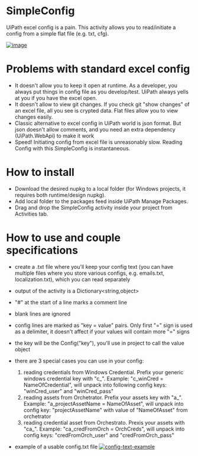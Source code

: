 # SimpleConfig
UiPath excel config is a pain. This activity allows you to read/initiate a config from a simple flat file (e.g. txt, cfg).

[![image](https://i.postimg.cc/Wb0rkzSk/2023-06-15-14-43-12-Blank-Process1-Ui-Path-Studio-Community.png)](https://postimg.cc/Ln6ndHc9)

# Problems with standard excel config
* It doesn't allow you to keep it open at runtime. As a developer, you always put things in config file as you develop/test. UiPath always yells at you if you have the excel open.
* It doesn't allow to view git changes. If you check git "show changes" of an excel file, all you see is crypted data. Flat files allow you to view changes easily.
* Classic alternative to excel config in UiPath world is json format. But json doesn't allow comments, and you need an extra dependency (UiPath.WebApi) to make it work
* Speed! Initiating config from excel file is unreasonably slow. Reading Config with this SimpleConfig is instantaneous.

# How to install
* Download the desired nupkg to a local folder (for Windows projects, it requires both runtime/design nupkg).
* Add local folder to the packages feed inside UiPath Manage Packages.
* Drag and drop the SimpleConfig activity inside your project from Activities tab.

# How to use and couple specifications
* create a .txt file where you'll keep your config text (you can have multiple files where you store various configs, e.g. emails.txt, localization.txt), which you can read separately
* output of the activity is a Dictionary<string,object>
* "#" at the start of a line marks a comment line
* blank lines are ignored
* config lines are marked as "key = value" pairs. Only first "=" sign is used as a delimiter, it doesn't affect if your values will contain more "=" signs
* the key will be the Config("key"), you'll use in project to call the value object
* there are 3 special cases you can use in your config:
  1) reading credentials from Windows Credential. Prefix your generic windows credential key with "c_". Example: "c_winCred = NameOfCredential", will unpack into following config keys: "winCred_user" and "winCred_pass"
  2) reading assets from Orchetrator. Prefix your assets key with "a_". Example: "a_projectAssetName = NameOfAsset", will unpack into config key: "projectAssetName" with value of "NameOfAsset" from orchetrator
  3) reading credential asset from Orchestrato. Prexis your assets with "ca_". Example: "ca_credFromOrch = OrchCreds", will unpack into config keys: "credFromOrch_user" and "credFromOrch_pass"

* example of a usable config.txt file
[![config-text-example](https://i.postimg.cc/vZHjxjfF/2023-06-20-19-16-18-E-Documents-config-txt-Notepad.png)](https://postimg.cc/xchgW66t)
